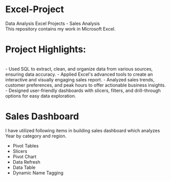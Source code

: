 # Excel-Project
Data Analysis Excel Projects - Sales Analysis 
<br>
This repository contains my work in Microsoft Excel.
<br>

# Project Highlights:
<br>
- Used SQL to extract, clean, and organize data from various sources, ensuring data accuracy.
- Applied Excel's advanced tools to create an interactive and visually engaging sales report.
- Analyzed sales trends, customer preferences, and peak hours to offer actionable business insights.
- Designed user-friendly dashboards with slicers, filters, and drill-through options for easy data exploration.
<br>

# Sales Dashboard
I have utilized following items in building sales dashboard which analyzes Year by category and region.
<br>
+ Pivot Tables
+ Slicers
+ Pivot Chart
+ Data Refresh
+ Data Table
+ Dynamic Name Tagging


